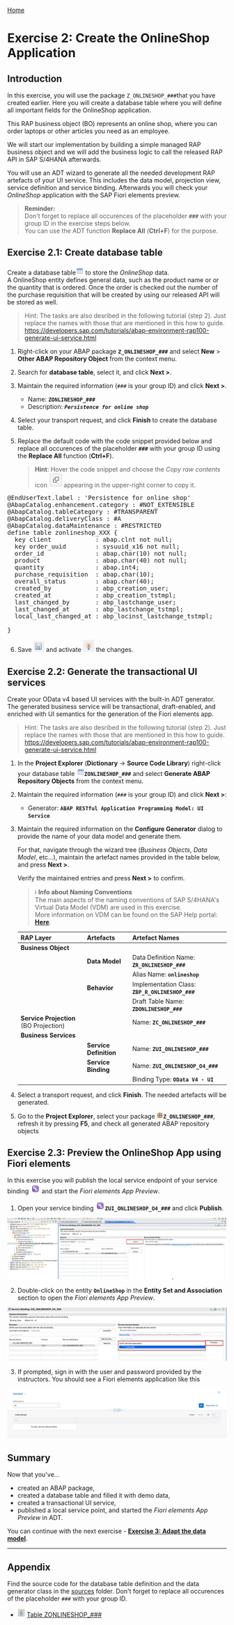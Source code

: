 [Home ](../../README.md)  

# Exercise 2: Create the OnlineShop Application

## Introduction

In this exercise, you will use the package `Z_ONLINESHOP_###`that you have created earlier. 
Here you will create a database table where you will define all important fields for the OnlineShop application.  

This RAP business object (BO) represents an online shop, where you can order laptops or other articles you need as an employee. <!--After an article such as a laptop is ordered, a purchase requisition can be created by pressing a button in your application which will trigger an action in your RAP BO.-->  

We will start our implementation by building a simple managed RAP business object and we will add the business logic to call the released RAP API in SAP S/4HANA afterwards.

You will use an ADT wizard to generate all the needed development RAP artefacts of your UI service. This includes the data model, projection view, service definition and service binding. Afterwards you will check your _OnlineShop_ application with the SAP Fiori elements preview. 

> **Reminder:**   
> Don't forget to replace all occurences of the placeholder **`###`** with your group ID in the exercise steps below.  
> You can use the ADT function **Replace All** (**Ctrl+F**) for the purpose.    


## Exercise 2.1: Create database table

Create a database table![table](../../images/adt_tabl.png) to store the _OnlineShop_ data.   
A OnlineShop entity defines general data, such as the product name or or the quantity that is ordered. Once the order is checked out the number of the purchase requisition that will be created by using our released API will be stored as well.   

> Hint: 
> The tasks are also desribed in the following tutorial (step 2). Just replace the names with those that are mentioned in this how to guide.  
> https://developers.sap.com/tutorials/abap-environment-rap100-generate-ui-service.html

   1. Right-click on your ABAP package **`Z_ONLINESHOP_###`** and select **New** > **Other ABAP Repository Object** from the context menu.
         
   2. Search for **database table**, select it, and click **Next >**.
   
   3. Maintain the required information (`###` is your group ID) and click **Next >**.
      - Name: **`ZONLINESHOP_###`**  
      - Description: _**`Persistence for online shop`**_                  

   4. Select your transport request, and click **Finish** to create the database table.
   
   5. Replace the default code with the code snippet provided below and replace all occurences of the placeholder **`###`** with your group ID using the **Replace All** function (**Ctrl+F**).    
 
      > **Hint**: Hover the code snippet and choose the _Copy raw contents_ icon <img src="../../images/copyrawcontents.png" alt="table" width="30px"> appearing in the upper-right corner to copy it. 
      
<pre lang="ABAP">
@EndUserText.label : 'Persistence for online shop'
@AbapCatalog.enhancement.category : #NOT_EXTENSIBLE
@AbapCatalog.tableCategory : #TRANSPARENT
@AbapCatalog.deliveryClass : #A
@AbapCatalog.dataMaintenance : #RESTRICTED
define table zonlineshop_XXX {
  key client            : abap.clnt not null;
  key order_uuid        : sysuuid_x16 not null;
  order_id              : abap.char(10) not null;
  product               : abap.char(40) not null;
  quantity              : abap.int4;
  purchase_requisition  : abap.char(10);
  overall_status        : abap.char(40);
  created_by            : abp_creation_user;
  created_at            : abp_creation_tstmpl;
  last_changed_by       : abp_lastchange_user;
  last_changed_at       : abp_lastchange_tstmpl;
  local_last_changed_at : abp_locinst_lastchange_tstmpl;

}
</pre>
       
   6. Save ![save icon](../../images/adt_save.png) and activate ![activate icon](../../images/adt_activate.png) the changes.
   
## Exercise 2.2: Generate the transactional UI services

Create your OData v4 based UI services with the built-in ADT generator.   
The generated business service will be transactional, draft-enabled, and enriched with UI semantics for the generation of the Fiori elements app.

> Hint: 
> The tasks are also desribed in the following tutorial (step 2). Just replace the names with those that are mentioned in this how to guide.  
> https://developers.sap.com/tutorials/abap-environment-rap100-generate-ui-service.html


   1. In the **Project Explorer** (**Dictionary** -> **Source Code Library**) right-click your database table ![table](../../images/adt_tabl.png)**`ZONLINESHOP_###`** and select **Generate ABAP Repository Objects** from the context menu.        
   
   2. Maintain the required information  (`###` is your group ID) and click **Next >**:
        - Generator: **`ABAP RESTful Application Programming Model: UI Service`**
        
   3. Maintain the required information on the **Configure Generator** dialog to provide the name of your data model and generate them.         

      For that, navigate through the wizard tree (_Business Objects_, _Data Model_, etc...), maintain the artefact names provided in the table below, 
      and press **Next >**.
 
      Verify the maintained entries and press **Next >** to confirm. 

      > ℹ **Info about Naming Conventions**     
      > The main aspects of the naming conventions of SAP S/4HANA's Virtual Data Model (VDM) are used in this exercise.  
      > More information on VDM can be found on the SAP Help portal: **[Here](https://help.sap.com/docs/SAP_S4HANA_CLOUD/0f69f8fb28ac4bf48d2b57b9637e81fa/8a8cee943ef944fe8936f4cc60ba9bc1.html)**.
 
  
      
      | **RAP Layer**          |  **Artefacts**           | **Artefact Names**                                       |     
      |:---------------------- |:------------------------ |:-------------------------------------------------------- |
      | **Business Object**    |                          |                                                          |                        
      |                        |  **Data Model**          |  Data Definition Name:   **`ZR_ONLINESHOP_###`**    |
      |                        |                          |  Alias Name:             **`onlineshop`**                    |   
      |                        |  **Behavior**            |  Implementation Class:   **`ZBP_R_ONLINESHOP_###`**   |
      |                        |                          |  Draft Table Name:       **`ZDONLINESHOP_###`**          |
      | **Service Projection** (BO Projection)  |         |  Name:                   **`ZC_ONLINESHOP_###`**    |   
      | **Business Services**  |                          |                                                          |          
      |                        |  **Service Definition**  |  Name:         **`ZUI_ONLINESHOP_###`**               |
      |                        |  **Service Binding**     |  Name:         **`ZUI_ONLINESHOP_O4_###`**            |
      |                        |                          |  Binding Type: **`OData V4 - UI`**                       |
                       
      
   4. Select a transport request, and click **Finish**. The needed artefacts will be generated.

   5. Go to the **Project Explorer**, select your package ![package](../../images/adt_package.png)**`Z_ONLINESHOP_###`**, refresh it by pressing **F5**, and check all generated ABAP repository objects 


 
## Exercise 2.3: Preview the OnlineShop App using Fiori elements


In this exercise you will publish the local service endpoint of your service binding ![service binding](../../images/adt_srvb.png) and start the _Fiori elements App Preview_.

   1. Open your service binding ![service binding](../../images/adt_srvb.png)**`ZUI_ONLINESHOP_O4_###`** and click **Publish**.

   ![Publish](images/105_publish_service_binding_on_prem.png)
   
   2. Double-click on the entity **`OnlineShop`** in the **Entity Set and Association** section to open the _Fiori elements App Preview_.   

   ![Preview](images/107_publish_service_binding_on_prem.png)
   
   3. If prompted, sign in with the user and password provided by the instructors. You should see a Fiori elements application like this

   ![Fiori elements app](images/109_publish_service_binding_on_prem.png)


      
<!--
## Exercise 2.4: Preview the Online Shop App in SAP S/4HANA on premise


> Publishing the local service endpoint of your service binding **in on premise systems** does not work from within ADT. 
> Therefore you have to publish the Service Binding locally using transaction **/IWFND/V4_ADMIN**.

> Hint:
> The screen shots show the steps for the *Travel* app. Please use the names and strings provided in this script in **step 4 & 5** and do NOT enter the names you see on the screen shots.  

<details>
  <summary>Click to expand!</summary>

   1. In the menu click on the button *Run ABAP Development Object as ABAP Application in SAPGUI* or press **Alt+F8**
 
      ![start_transaction](images/100_publish_service_binding_on_prem.png)   
   
   2. Type **/iwfnd/v4_admin** as a search string and double-click on the entry **/IWFND/V4_ADMIN (Transaction)**   
     
      ![v4_admin](images/110_publish_service_binding_on_prem.png)   
   
   3. Click the button **Publish Service Groups** to get a list of service groups that can be published.
 
      ![v4_admin](images/120_publish_service_binding_on_prem.png)  
 
   4. Enter following values to search for the service group of your service and press the button **Get Service Groups**   
      
      System Alias: `LOCAL`  
      Service Group ID: `Z*###*`  

      ![v4_admin](images/130_publish_service_binding_on_prem.png)        

   5. Select the entry `ZUI_ONLINESHOP_O4_###` from the list and press the button **Publish Service Groups**   
 
      ![v4_admin](images/140_publish_service_binding_on_prem.png) 
 
   6. In the following popup enter a meaningful description such as `Online Shop App ###`   
      
      ![v4_admin](images/150_publish_service_binding_on_prem.png) 
 
   7. You are now asked to provide a customizing request. Choose an existing customizing request or create a new one and choose a meaningful description.
 
      ![v4_admin](images/160_publish_service_binding_on_prem.png)   
 
   8. Confirm the success message and press **Enter**. 
 
      ![v4_admin](images/170_publish_service_binding_on_prem.png)    
 
   9. Navigate back to your service binding in the project explorer. Right click on it and choose **Refresh**   
 
      ![v4_admin](images/180_publish_service_binding_on_prem.png)   ** 
 
   10. Check that your service bindings is now published and choose the entity **OnlineShop** and press the button **Preview**   
 
</details>

-->

## Summary 


Now that you've... 
- created an ABAP package,
- created a database table and filled it with demo data,
- created a transactional UI service,
- published a local service point, and started the _Fiori elements App Preview_ in ADT.

You can continue with the next exercise - **[Exercise 3: Adapt the data model](../ex3/README.md)**.


---

## Appendix


Find the source code for the database table definition and the data generator class in the [sources](sources) folder. Don't forget to replace all occurences of the placeholder `###` with your group ID.

- ![document](../../images/doc.png) [Table ZONLINESHOP_###](sources/ZONLINESHOP_%23%23%23.txt)

